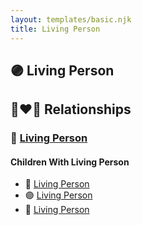 ```yaml
---
layout: templates/basic.njk
title: Living Person
---
```

## 🟣 Living Person

## 👩‍❤️‍👨 Relationships

### 🔵 [Living Person](/people/2/21284059)

#### Children With Living Person
* 🔵 [Living Person](/people/7/72212700)
* 🟣 [Living Person](/people/4/45456538)
* 🔵 [Living Person](/people/1/16620202)
